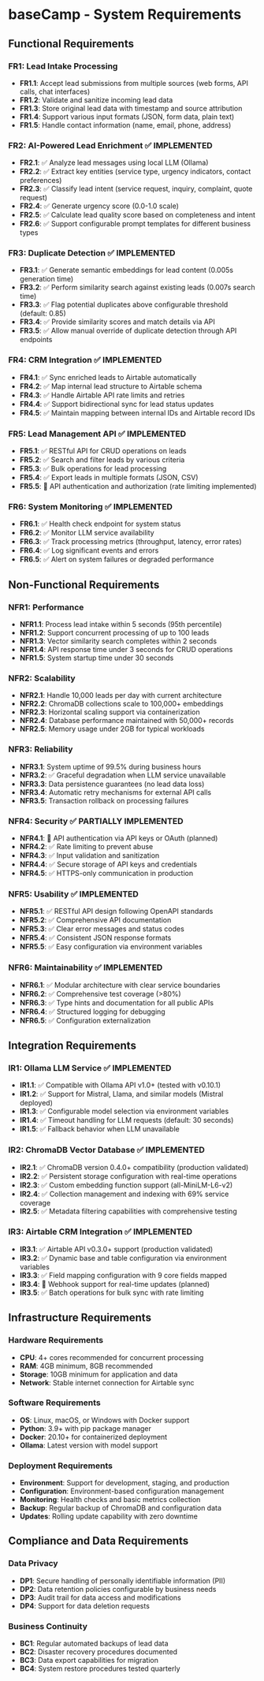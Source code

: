 # baseCamp - System Requirements

## Functional Requirements

### FR1: Lead Intake Processing
- **FR1.1**: Accept lead submissions from multiple sources (web forms, API calls, chat interfaces)
- **FR1.2**: Validate and sanitize incoming lead data
- **FR1.3**: Store original lead data with timestamp and source attribution
- **FR1.4**: Support various input formats (JSON, form data, plain text)
- **FR1.5**: Handle contact information (name, email, phone, address)

### FR2: AI-Powered Lead Enrichment ✅ IMPLEMENTED
- **FR2.1**: ✅ Analyze lead messages using local LLM (Ollama)
- **FR2.2**: ✅ Extract key entities (service type, urgency indicators, contact preferences)
- **FR2.3**: ✅ Classify lead intent (service request, inquiry, complaint, quote request)
- **FR2.4**: ✅ Generate urgency score (0.0-1.0 scale)
- **FR2.5**: ✅ Calculate lead quality score based on completeness and intent
- **FR2.6**: ✅ Support configurable prompt templates for different business types

### FR3: Duplicate Detection ✅ IMPLEMENTED
- **FR3.1**: ✅ Generate semantic embeddings for lead content (0.005s generation time)
- **FR3.2**: ✅ Perform similarity search against existing leads (0.007s search time)
- **FR3.3**: ✅ Flag potential duplicates above configurable threshold (default: 0.85)
- **FR3.4**: ✅ Provide similarity scores and match details via API
- **FR3.5**: ✅ Allow manual override of duplicate detection through API endpoints

### FR4: CRM Integration ✅ IMPLEMENTED
- **FR4.1**: ✅ Sync enriched leads to Airtable automatically
- **FR4.2**: ✅ Map internal lead structure to Airtable schema  
- **FR4.3**: ✅ Handle Airtable API rate limits and retries
- **FR4.4**: ✅ Support bidirectional sync for lead status updates
- **FR4.5**: ✅ Maintain mapping between internal IDs and Airtable record IDs

### FR5: Lead Management API ✅ IMPLEMENTED
- **FR5.1**: ✅ RESTful API for CRUD operations on leads
- **FR5.2**: ✅ Search and filter leads by various criteria
- **FR5.3**: ✅ Bulk operations for lead processing
- **FR5.4**: ✅ Export leads in multiple formats (JSON, CSV)
- **FR5.5**: 🚧 API authentication and authorization (rate limiting implemented)

### FR6: System Monitoring ✅ IMPLEMENTED
- **FR6.1**: ✅ Health check endpoint for system status
- **FR6.2**: ✅ Monitor LLM service availability
- **FR6.3**: ✅ Track processing metrics (throughput, latency, error rates)
- **FR6.4**: ✅ Log significant events and errors
- **FR6.5**: ✅ Alert on system failures or degraded performance

## Non-Functional Requirements

### NFR1: Performance
- **NFR1.1**: Process lead intake within 5 seconds (95th percentile)
- **NFR1.2**: Support concurrent processing of up to 100 leads
- **NFR1.3**: Vector similarity search completes within 2 seconds
- **NFR1.4**: API response time under 3 seconds for CRUD operations
- **NFR1.5**: System startup time under 30 seconds

### NFR2: Scalability
- **NFR2.1**: Handle 10,000 leads per day with current architecture
- **NFR2.2**: ChromaDB collections scale to 100,000+ embeddings
- **NFR2.3**: Horizontal scaling support via containerization
- **NFR2.4**: Database performance maintained with 50,000+ records
- **NFR2.5**: Memory usage under 2GB for typical workloads

### NFR3: Reliability
- **NFR3.1**: System uptime of 99.5% during business hours
- **NFR3.2**: ✅ Graceful degradation when LLM service unavailable
- **NFR3.3**: Data persistence guarantees (no lead data loss)
- **NFR3.4**: Automatic retry mechanisms for external API calls
- **NFR3.5**: Transaction rollback on processing failures

### NFR4: Security ✅ PARTIALLY IMPLEMENTED
- **NFR4.1**: 🚧 API authentication via API keys or OAuth (planned)
- **NFR4.2**: ✅ Rate limiting to prevent abuse
- **NFR4.3**: ✅ Input validation and sanitization
- **NFR4.4**: ✅ Secure storage of API keys and credentials
- **NFR4.5**: ✅ HTTPS-only communication in production

### NFR5: Usability ✅ IMPLEMENTED
- **NFR5.1**: ✅ RESTful API design following OpenAPI standards
- **NFR5.2**: ✅ Comprehensive API documentation
- **NFR5.3**: ✅ Clear error messages and status codes
- **NFR5.4**: ✅ Consistent JSON response formats
- **NFR5.5**: ✅ Easy configuration via environment variables

### NFR6: Maintainability ✅ IMPLEMENTED
- **NFR6.1**: ✅ Modular architecture with clear service boundaries
- **NFR6.2**: ✅ Comprehensive test coverage (>80%)
- **NFR6.3**: ✅ Type hints and documentation for all public APIs
- **NFR6.4**: ✅ Structured logging for debugging
- **NFR6.5**: ✅ Configuration externalization

## Integration Requirements

### IR1: Ollama LLM Service ✅ IMPLEMENTED
- **IR1.1**: ✅ Compatible with Ollama API v1.0+ (tested with v0.10.1)
- **IR1.2**: ✅ Support for Mistral, Llama, and similar models (Mistral deployed)
- **IR1.3**: ✅ Configurable model selection via environment variables
- **IR1.4**: ✅ Timeout handling for LLM requests (default: 30 seconds)
- **IR1.5**: ✅ Fallback behavior when LLM unavailable

### IR2: ChromaDB Vector Database ✅ IMPLEMENTED
- **IR2.1**: ✅ ChromaDB version 0.4.0+ compatibility (production validated)
- **IR2.2**: ✅ Persistent storage configuration with real-time operations
- **IR2.3**: ✅ Custom embedding function support (all-MiniLM-L6-v2)
- **IR2.4**: ✅ Collection management and indexing with 69% service coverage
- **IR2.5**: ✅ Metadata filtering capabilities with comprehensive testing

### IR3: Airtable CRM Integration ✅ IMPLEMENTED
- **IR3.1**: ✅ Airtable API v0.3.0+ support (production validated)
- **IR3.2**: ✅ Dynamic base and table configuration via environment variables
- **IR3.3**: ✅ Field mapping configuration with 9 core fields mapped
- **IR3.4**: 🚧 Webhook support for real-time updates (planned)
- **IR3.5**: ✅ Batch operations for bulk sync with rate limiting

## Infrastructure Requirements

### Hardware Requirements
- **CPU**: 4+ cores recommended for concurrent processing
- **RAM**: 4GB minimum, 8GB recommended
- **Storage**: 10GB minimum for application and data
- **Network**: Stable internet connection for Airtable sync

### Software Requirements
- **OS**: Linux, macOS, or Windows with Docker support
- **Python**: 3.9+ with pip package manager
- **Docker**: 20.10+ for containerized deployment
- **Ollama**: Latest version with model support

### Deployment Requirements
- **Environment**: Support for development, staging, and production
- **Configuration**: Environment-based configuration management
- **Monitoring**: Health checks and basic metrics collection
- **Backup**: Regular backup of ChromaDB and configuration data
- **Updates**: Rolling update capability with zero downtime

## Compliance and Data Requirements

### Data Privacy
- **DP1**: Secure handling of personally identifiable information (PII)
- **DP2**: Data retention policies configurable by business needs
- **DP3**: Audit trail for data access and modifications
- **DP4**: Support for data deletion requests

### Business Continuity
- **BC1**: Regular automated backups of lead data
- **BC2**: Disaster recovery procedures documented
- **BC3**: Data export capabilities for migration
- **BC4**: System restore procedures tested quarterly